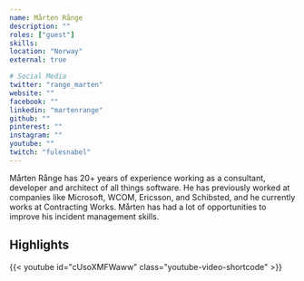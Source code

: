 ```yaml
---
name: Mårten Rånge
description: ""
roles: ["guest"]
skills: 
location: "Norway"
external: true

# Social Media 
twitter: "range_marten"
website: ""
facebook: ""
linkedin: "martenrange"
github: ""
pinterest: ""
instagram: ""
youtube: ""
twitch: "fulesnabel"
---
```


Mårten Rånge has 20+ years of experience working as a consultant, developer and architect of all things software. He has previously worked at companies like Microsoft, WCOM, Ericsson, and Schibsted, and he currently works at Contracting Works. Mårten has had a lot of opportunities to improve his incident management skills.

<!--more-->


## Highlights

{{< youtube id="cUsoXMFWaww" class="youtube-video-shortcode" >}}
